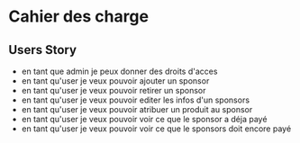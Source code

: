 # Cahier des charge

## Users Story

- en tant que admin je peux donner des droits d'acces
- en tant qu'user je veux pouvoir ajouter un sponsor
- en tant qu'user je veux pouvoir retirer un sponsor 
- en tant qu'user je veux pouvoir editer les infos d'un sponsors
- en tant qu'user je veux pouvoir atribuer un produit au sponsor 
- en tant qu'user je veux pouvoir voir ce que le sponsor a déja payé 
- en tant qu'user je veux pouvoir voir ce que le sponsors doit encore payé


